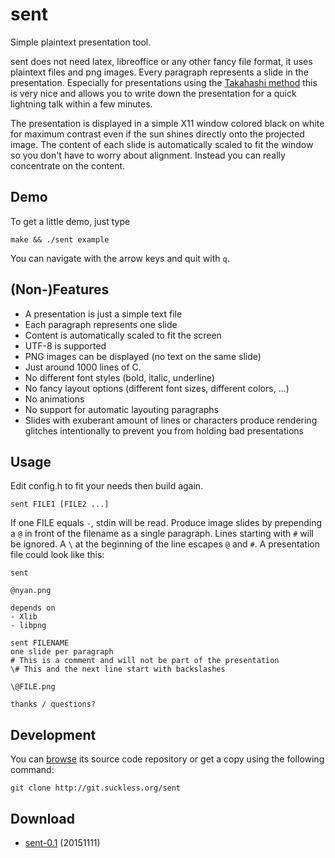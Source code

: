 sent
====

Simple plaintext presentation tool.

sent does not need latex, libreoffice or any other fancy file format, it uses
plaintext files and png images. Every paragraph represents a slide in the
presentation. Especially for presentations using the [Takahashi
method](https://en.wikipedia.org/wiki/Takahashi_method) this is very nice and
allows you to write down the presentation for a quick lightning talk within a
few minutes.

The presentation is displayed in a simple X11 window colored black on white for
maximum contrast even if the sun shines directly onto the projected image. The
content of each slide is automatically scaled to fit the window so you don't
have to worry about alignment. Instead you can really concentrate on the
content.

Demo
----

To get a little demo, just type

	make && ./sent example

You can navigate with the arrow keys and quit with `q`.

(Non-)Features
--------------

* A presentation is just a simple text file
* Each paragraph represents one slide
* Content is automatically scaled to fit the screen
* UTF-8 is supported
* PNG images can be displayed (no text on the same slide)
* Just around 1000 lines of C.
* No different font styles (bold, italic, underline)
* No fancy layout options (different font sizes, different colors, …)
* No animations
* No support for automatic layouting paragraphs
* Slides with exuberant amount of lines or characters produce rendering glitches
  intentionally to prevent you from holding bad presentations

Usage
-----

Edit config.h to fit your needs then build again.

	sent FILE1 [FILE2 ...]

If one FILE equals `-`, stdin will be read. Produce image slides by prepending a
`@` in front of the filename as a single paragraph. Lines starting with `#` will
be ignored. A `\` at the beginning of the line escapes `@` and `#`. A
presentation file could look like this:

	sent
	
	@nyan.png
	
	depends on
	- Xlib
	- libpng
	
	sent FILENAME
	one slide per paragraph
	# This is a comment and will not be part of the presentation
	\# This and the next line start with backslashes
	
	\@FILE.png
	
	thanks / questions?

Development
-----------

You can [browse](http://git.suckless.org/sent) its source code repository
or get a copy using the following command:

	git clone http://git.suckless.org/sent

Download
--------
* [sent-0.1](http://dl.suckless.org/tools/sent-0.1.tar.gz) (20151111)
